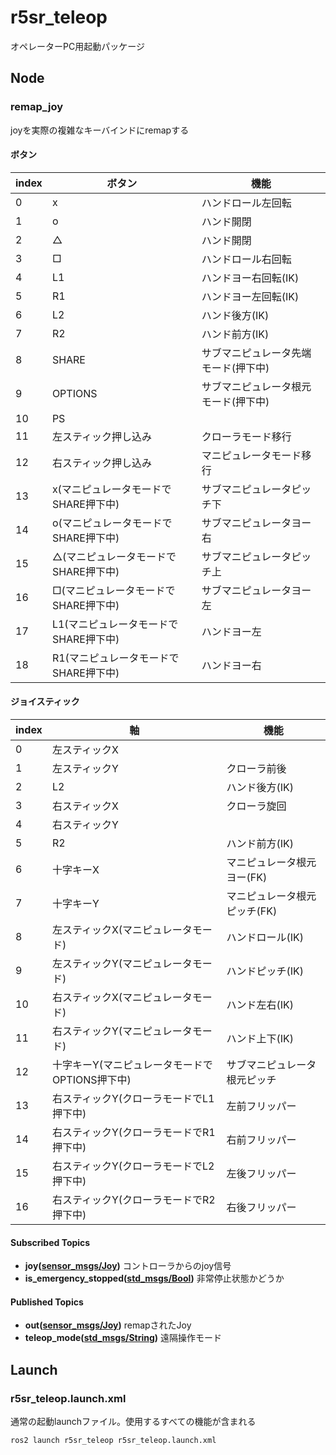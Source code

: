 # r5sr_teleop

オペレーターPC用起動パッケージ

## Node

### remap_joy
joyを実際の複雑なキーバインドにremapする

#### ボタン
| index | ボタン                                | 機能                                 |
| ----- | ------------------------------------- | ------------------------------------ |
| 0     | x                                     | ハンドロール左回転                   |
| 1     | o                                     | ハンド開閉                           |
| 2     | △                                     | ハンド開閉                           |
| 3     | □                                     | ハンドロール右回転                   |
| 4     | L1                                    | ハンドヨー右回転(IK)                 |
| 5     | R1                                    | ハンドヨー左回転(IK)                 |
| 6     | L2                                    | ハンド後方(IK)                       |
| 7     | R2                                    | ハンド前方(IK)                       |
| 8     | SHARE                                 | サブマニピュレータ先端モード(押下中) |
| 9     | OPTIONS                               | サブマニピュレータ根元モード(押下中) |
| 10    | PS                                    |                                      |
| 11    | 左スティック押し込み                  | クローラモード移行                   |
| 12    | 右スティック押し込み                  | マニピュレータモード移行             |
| 13    | x(マニピュレータモードでSHARE押下中)  | サブマニピュレータピッチ下           |
| 14    | o(マニピュレータモードでSHARE押下中)  | サブマニピュレータヨー右             |
| 15    | △(マニピュレータモードでSHARE押下中)  | サブマニピュレータピッチ上           |
| 16    | □(マニピュレータモードでSHARE押下中)  | サブマニピュレータヨー左             |
| 17    | L1(マニピュレータモードでSHARE押下中) | ハンドヨー左                         |
| 18    | R1(マニピュレータモードでSHARE押下中) | ハンドヨー右                         |

#### ジョイスティック
| index | 軸                                             | 機能                         |
| ----- | ---------------------------------------------- | ---------------------------- |
| 0     | 左スティックX                                  |                              |
| 1     | 左スティックY                                  | クローラ前後                 |
| 2     | L2                                             | ハンド後方(IK)               |
| 3     | 右スティックX                                  | クローラ旋回                 |
| 4     | 右スティックY                                  |                              |
| 5     | R2                                             | ハンド前方(IK)               |
| 6     | 十字キーX                                      | マニピュレータ根元ヨー(FK)   |
| 7     | 十字キーY                                      | マニピュレータ根元ピッチ(FK) |
| 8     | 左スティックX(マニピュレータモード)            | ハンドロール(IK)             |
| 9     | 左スティックY(マニピュレータモード)            | ハンドピッチ(IK)             |
| 10    | 右スティックX(マニピュレータモード)            | ハンド左右(IK)               |
| 11    | 右スティックY(マニピュレータモード)            | ハンド上下(IK)               |
| 12    | 十字キーY(マニピュレータモードでOPTIONS押下中) | サブマニピュレータ根元ピッチ |
| 13    | 右スティックY(クローラモードでL1押下中)        | 左前フリッパー               |
| 14    | 右スティックY(クローラモードでR1押下中)        | 右前フリッパー               |
| 15    | 右スティックY(クローラモードでL2押下中)        | 左後フリッパー               |
| 16    | 右スティックY(クローラモードでR2押下中)        | 右後フリッパー               |

#### Subscribed Topics
- **joy([sensor_msgs/Joy](http://docs.ros.org/en/api/sensor_msgs/html/msg/Joy.html))**  コントローラからのjoy信号
- **is_emergency_stopped([std_msgs/Bool](http://docs.ros.org/en/api/std_msgs/html/msg/Bool.html))**  非常停止状態かどうか

#### Published Topics
- **out([sensor_msgs/Joy](http://docs.ros.org/en/api/sensor_msgs/html/msg/Joy.html))**  remapされたJoy
- **teleop_mode([std_msgs/String](http://docs.ros.org/en/api/std_msgs/html/msg/String.html))** 遠隔操作モード

## Launch

### r5sr_teleop.launch.xml
通常の起動launchファイル。使用するすべての機能が含まれる
```bash
ros2 launch r5sr_teleop r5sr_teleop.launch.xml
```